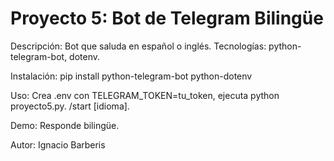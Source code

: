 # Proyecto 5: Bot de Telegram Bilingüe

Descripción: Bot que saluda en español o inglés. Tecnologías: python-telegram-bot, dotenv.

Instalación: pip install python-telegram-bot python-dotenv

Uso: Crea .env con TELEGRAM_TOKEN=tu_token, ejecuta python proyecto5.py. /start [idioma].

Demo: Responde bilingüe.

Autor: Ignacio Barberis